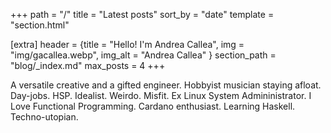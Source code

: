 +++
path = "/"
title = "Latest posts"
sort_by = "date"
template = "section.html"

[extra]
header = {title = "Hello! I'm Andrea Callea", img = "img/gacallea.webp", img_alt = "Andrea Callea" }
section_path = "blog/_index.md"
max_posts = 4
+++

A versatile creative and a gifted engineer. Hobbyist musician staying afloat.
Day-jobs. HSP. Idealist. Weirdo. Misfit. Ex Linux System Admininistrator.
I Love Functional Programming. Cardano enthusiast. Learning Haskell. Techno-utopian.
